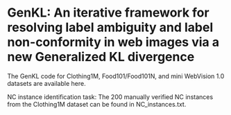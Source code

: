 # GenKL: An iterative framework for resolving label ambiguity and label non-conformity in web images via a new Generalized KL divergence

The GenKL code for Clothing1M, Food101/Food101N, and mini WebVision 1.0 datasets are available here.
    
NC instance identification task: The 200 manually verified NC instances from the Clothing1M dataset can be found in NC_instances.txt.
